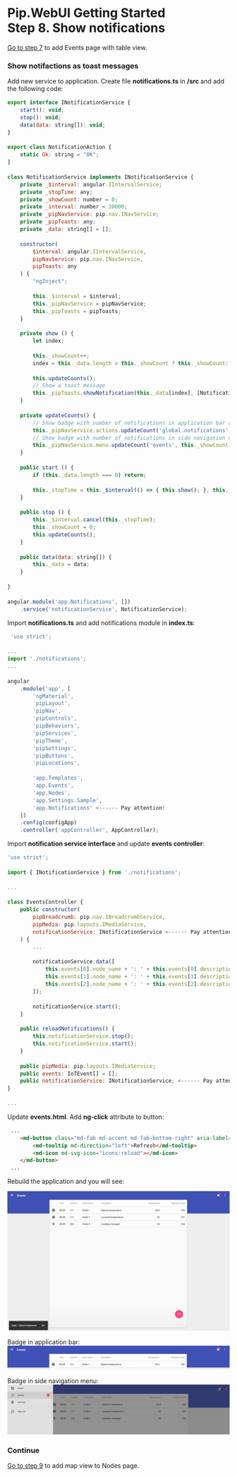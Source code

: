 # Pip.WebUI Getting Started <br/> Step 8. Show notifications

[Go to step 7](https://github.com/pip-webui/pip-webui-sample/blob/master/step7/) to add Events page with table view.

### Show notifactions as toast messages

Add new service to application. Create file **notifications.ts** in **/src** and add the following code:

```javascript
export interface INotificationService {
    start(): void;
    stop(): void;
    data(data: string[]): void;
}

export class NotificationAction {
    static Ok: string = "OK";
}

class NotificationService implements INotificationService {
    private _$interval: angular.IIntervalService;
    private _stopTime: any;
    private _showCount: number = 0;
    private _interval: number = 20000;
    private _pipNavService: pip.nav.INavService;
    private _pipToasts: any;
    private _data: string[] = [];

    constructor(
        $interval: angular.IIntervalService,
        pipNavService: pip.nav.INavService,
        pipToasts: any
    ) {
        "ngInject";

        this._$interval = $interval;
        this._pipNavService = pipNavService;
        this._pipToasts = pipToasts;
    }

    private show () {
        let index;

        this._showCount++;
        index = this._data.length > this._showCount ? this._showCount: this._showCount % this._data.length;

        this.updateCounts();
        // Show a toast message
        this._pipToasts.showNotification(this._data[index], [NotificationAction.Ok], () => {});
    }

    private updateCounts() {
        // Show badge with number of notifications in application bar actions
        this._pipNavService.actions.updateCount('global.notifications', this._showCount);
        // Show badge with number of notifications in side navigation menu link
        this._pipNavService.menu.updateCount('events', this._showCount);
    }

    public start () {
        if (this._data.length === 0) return;

        this._stopTime = this._$interval(() => { this.show(); }, this._interval);
    }

    public stop () {
        this._$interval.cancel(this._stopTime);
        this._showCount = 0;
        this.updateCounts();
    }

    public data(data: string[]) {
        this._data = data;
    }

}

angular.module('app.Notifications', [])
    .service('notificationService', NotificationService);
```

Import **notifications.ts** and add notifications module in **index.ts**:

```javascript
 'use strict';

...
import './notifications';
...

angular
    .module('app', [
        'ngMaterial',
        'pipLayout', 
        'pipNav', 
        'pipControls',
        'pipBehaviors',
        'pipServices', 
        'pipTheme',
        'pipSettings',
        'pipButtons',
        'pipLocations',

        'app.Templates',
        'app.Events',
        'app.Nodes',
        'app.Settings.Sample',
        'app.Notifications' <------ Pay attention!
    ])
    .config(configApp)
    .controller('appController', AppController);
```

Import **notification service interface** and update **events controller**:

```javascript
'use strict';

import { INotificationService } from './notifications';

...

class EventsController {
    public constructor(
        pipBreadcrumb: pip.nav.IBreadcrumbService,
        pipMedia: pip.layouts.IMediaService,
        notificationService: INotificationService <------ Pay attention!
    ) {
        ...

        notificationService.data([
            this.events[0].node_name + ': ' + this.events[0].description,
            this.events[1].node_name + ': ' + this.events[1].description,
            this.events[2].node_name + ': ' + this.events[2].description
        ]);

        notificationService.start();
    }
    
    public reloadNotifications() {
        this.notificationService.stop();
        this.notificationService.start();
    }
    
    public pipMedia: pip.layouts.IMediaService;
    public events: IoTEvent[] = [];
    public notificationService: INotificationService; <------ Pay attention!
}

...

```

Update **events.html**. Add **ng-click** attribute to button:

```html
 ...
    <md-button class="md-fab md-accent md-fab-bottom-right" aria-label="refresh" ng-click="vm.reloadNotifications()"> 
        <md-tooltip md-direction="left">Refresh</md-tooltip>
        <md-icon md-svg-icon="icons:reload"></md-icon>
    </md-button>
 ...
```
Rebuild the application and you will see:

![Notifications](artifacts/notifications.png) 

Badge in application bar:
![Badge in application bar](artifacts/appbar_badge.png)

Badge in side navigation menu:
![Badge in side navigation menu](artifacts/sidenav_badge.png) 

### Continue

[Go to step 9](https://github.com/pip-webui/pip-webui-sample/blob/master/step9/) to add map view to Nodes page.
